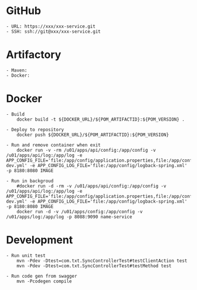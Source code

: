 # GitHub
    - URL: https://xxx/xxx-service.git
    - SSH: ssh://git@xxx/xxx-service.git

# Artifactory
    - Maven: 
    - Docker: 
# Docker
    - Build
        docker build -t ${DOCKER_URL}/${POM_ARTIFACTID}:${POM_VERSION} .

    - Deploy to repository
        docker push ${DOCKER_URL}/${POM_ARTIFACTID}:${POM_VERSION}

    - Run and remove container when exit
        docker run -v -rm /u01/apps/api/config:/app/config -v /u01/apps/api/log:/app/log -e APP_CONFIG_FILE='file:/app/config/application.properties,file:/app/config/application.yml,file:/app/config/application-dev.yml' -e APP_CONFIG_LOG_FILE='file:/app/config/logback-spring.xml' -p 8180:8080 IMAGE

    - Run in backgroud
        #docker run -d -rm -v /u01/apps/api/config:/app/config -v /u01/apps/api/log:/app/log -e APP_CONFIG_FILE='file:/app/config/application.properties,file:/app/config/application.yml,file:/app/config/application-dev.yml' -e APP_CONFIG_LOG_FILE='file:/app/config/logback-spring.xml' -p 8180:8080 IMAGE
        docker run -d -v /u01/apps/config:/app/config -v /u01/apps/log:/app/log -p 8088:9090 name-service

# Development
    - Run unit test
        mvn -Pdev -Dtest=com.txt.SyncControllerTest#testClientAction test
        mvn -Pdev -Dtest=com.txt.SyncControllerTest#testMethod test

    - Run code gen from swagger
        mvn -Pcodegen compile    
###
